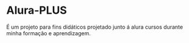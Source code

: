 # Alura-PLUS 

É um projeto para fins didáticos projetado junto á alura cursos durante minha formação e aprendizagem.
